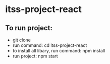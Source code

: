 # itss-project-react

## To run project:
 - git clone <link project>
 - run command: cd itss-project-react
 - to install all libary, run command: npm install
 - run project: npm start
